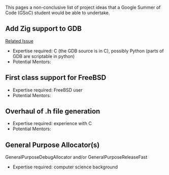 This pages a non-conclusive list of project ideas that a Google Summer of Code (GSoC) student would be able to undertake.

## Add Zig support to GDB

[Related Issue](https://github.com/ziglang/zig/issues/614)

  - Expertise required: C (the GDB source is in C), possibly Python (parts of GDB are scriptable in python)
  - Potential Mentors: 


## First class support for FreeBSD

  - Expertise required: FreeBSD user
  - Potential Mentors: 


## Overhaul of .h file generation

  - Expertise required: experience with C
  - Potential Mentors: 


## General Purpose Allocator(s)

GeneralPurposeDebugAllocator and/or GeneralPurposeReleaseFast

  - Expertise required: computer science background